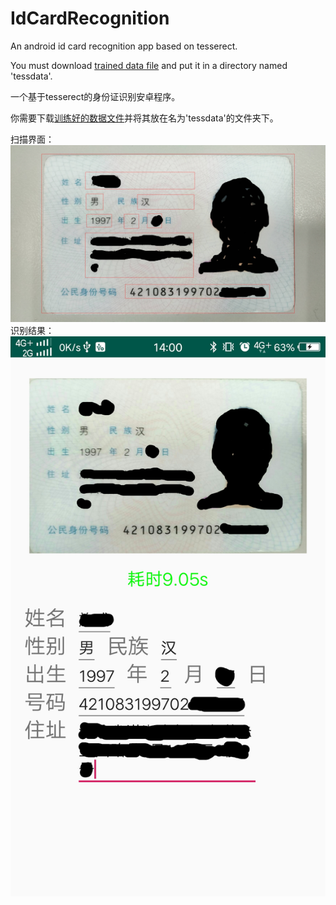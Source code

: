 # IdCardRecognition

An android id card recognition app based on tesserect.

You must download [trained data file][tessdata] and put it in a directory named 'tessdata'.

一个基于tesserect的身份证识别安卓程序。

你需要下载[训练好的数据文件][tessdata]并将其放在名为'tessdata'的文件夹下。

扫描界面：![image](https://github.com/SSSxCCC/IdCardRecognition/raw/master/demo/1.jpg)
识别结果：![image](https://github.com/SSSxCCC/IdCardRecognition/raw/master/demo/2.jpg)

[tessdata]: https://github.com/tesseract-ocr/tessdata/blob/3.04.00/chi_sim.traineddata